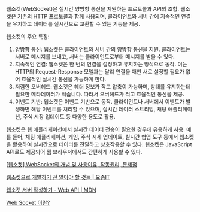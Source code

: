 웹소켓(WebSocket)은 실시간 양방향 통신을 지원하는 프로토콜과 API의 조합. 웹소켓은 기존의 HTTP 프로토콜과 함께 사용되며, 클라이언트와 서버 간에 지속적인 연결을 유지하고 데이터를 실시간으로 교환할 수 있는 기능을 제공.

웹소켓의 주요 특징:

1. 양방향 통신: 웹소켓은 클라이언트와 서버 간의 양방향 통신을 지원. 클라이언트는 서버로 메시지를 보내고, 서버는 클라이언트로부터 메시지를 받을 수 있다.
2. 지속적인 연결: 웹소켓은 한 번의 연결을 설정하고 유지하는 방식으로 동작. 이는 HTTP의 Request-Response 모델과는 달리 연결을 매번 새로 설정할 필요가 없어 효율적인 실시간 통신을 가능하게 한다.
3. 저렴한 오버헤드: 웹소켓은 헤더 정보가 작고 압축이 가능하며, 상태를 유지하는데 필요한 메타데이터가 적습니다. 따라서 오버헤드가 적고 효율적인 통신을 제공.
4. 이벤트 기반: 웹소켓은 이벤트 기반으로 동작. 클라이언트나 서버에서 이벤트가 발생하면 해당 이벤트를 처리할 수 있으며, 실시간 데이터 스트리밍, 채팅 애플리케이션, 주식 시장 업데이트 등 다양한 용도로 활용.

웹소켓은 웹 애플리케이션에서 실시간 데이터 전송이 필요한 경우에 유용하게 사용. 예를 들어, 채팅 애플리케이션, 게임, 주식 시세 업데이트, 실시간 협업 도구 등에서 웹소켓을 활용하여 실시간으로 데이터를 전달하고 상호작용할 수 있다. 웹소켓은 JavaScript API로도 제공되어 웹 브라우저에서도 간편하게 사용할 수 있다.

[[웹소켓] WebSocket의 개념 및 사용이유, 작동원리, 문제점](https://choseongho93.tistory.com/266)

[웹소켓으로 개발하기 전 알아야 할 것들 | 요즘IT](https://yozm.wishket.com/magazine/detail/1911/)

[웹소켓 서버 작성하기 - Web API | MDN](https://developer.mozilla.org/ko/docs/Web/API/WebSockets_API/Writing_WebSocket_servers)

[Web Socket 이란?](https://velog.io/@codingbotpark/Web-Socket-이란)
